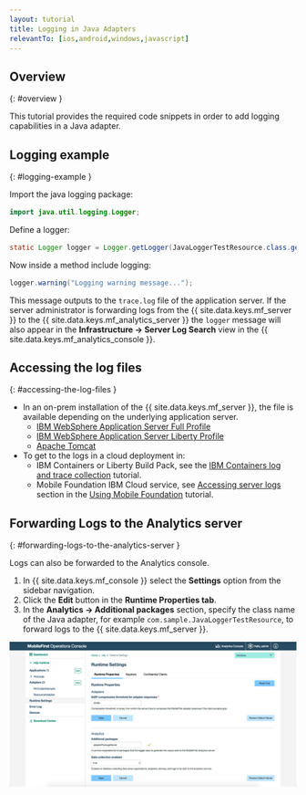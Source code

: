 ```yaml
---
layout: tutorial
title: Logging in Java Adapters
relevantTo: [ios,android,windows,javascript]
---
```

<!-- NLS_CHARSET=UTF-8 -->
## Overview
{: #overview }

This tutorial provides the required code snippets in order to add logging capabilities in a Java adapter.

## Logging example
{: #logging-example }

Import the java logging package:

```java
import java.util.logging.Logger;
```

Define a logger:

```java
static Logger logger = Logger.getLogger(JavaLoggerTestResource.class.getName());
```

Now inside a method include logging:

```java
logger.warning("Logging warning message...");
```

This message outputs to the `trace.log` file of the application server. If the server administrator is forwarding logs from the {{ site.data.keys.mf_server }} to the {{ site.data.keys.mf_analytics_server }} the `logger` message will also appear in the **Infrastructure → Server Log Search** view in the {{ site.data.keys.mf_analytics_console }}.

## Accessing the log files
{: #accessing-the-log-files }

* In an on-prem installation of the {{ site.data.keys.mf_server }}, the file is available depending on the underlying application server.
    * [IBM WebSphere Application Server Full Profile](http://ibm.biz/knowctr#SSEQTP_8.5.5/com.ibm.websphere.base.doc/ae/ttrb_trcover.html)
    * [IBM WebSphere Application Server Liberty Profile](http://ibm.biz/knowctr#SSEQTP_8.5.5/com.ibm.websphere.wlp.doc/ae/rwlp_logging.html?cp=SSEQTP_8.5.5%2F1-16-0-0)
    * [Apache Tomcat](http://tomcat.apache.org/tomcat-7.0-doc/logging.html)
* To get to the logs in a cloud deployment in:
    * IBM Containers or Liberty Build Pack, see the [IBM Containers log and trace collection](../../../bluemix/mobilefirst-server-using-scripts/log-and-trace-collection/) tutorial.
    * Mobile Foundation IBM Cloud service, see [Accessing server logs](../../../bluemix/using-mobile-foundation/#accessing-server-logs) section in the [Using Mobile Foundation](../../../bluemix/using-mobile-foundation) tutorial.

## Forwarding Logs to the Analytics server
{: #forwarding-logs-to-the-analytics-server }

Logs can also be forwarded to the Analytics console.

1. In {{ site.data.keys.mf_console }} select the **Settings** option from the sidebar navigation.
2. Click the **Edit** button in the **Runtime Properties tab**.
3. In the **Analytics → Additional packages** section, specify the class name of the Java adapter, for example `com.sample.JavaLoggerTestResource`, to forward logs to the {{ site.data.keys.mf_server }}.

![Log filtering from the console](java-filter.png)
